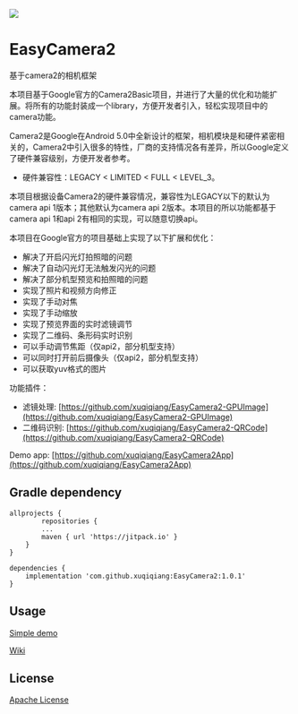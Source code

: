 [![](https://jitpack.io/v/xuqiqiang/EasyCamera2.svg)](https://jitpack.io/#xuqiqiang/EasyCamera2)

# EasyCamera2
基于camera2的相机框架

本项目基于Google官方的Camera2Basic项目，并进行了大量的优化和功能扩展。将所有的功能封装成一个library，方便开发者引入，轻松实现项目中的camera功能。

Camera2是Google在Android 5.0中全新设计的框架，相机模块是和硬件紧密相关的，Camera2中引入很多的特性，厂商的支持情况各有差异，所以Google定义了硬件兼容级别，方便开发者参考。
   * 硬件兼容性：LEGACY < LIMITED < FULL < LEVEL_3。

本项目根据设备Camera2的硬件兼容情况，兼容性为LEGACY以下的默认为camera api 1版本；其他默认为camera api 2版本。本项目的所以功能都基于camera api 1和api 2有相同的实现，可以随意切换api。

本项目在Google官方的项目基础上实现了以下扩展和优化：

- 解决了开启闪光灯拍照暗的问题
- 解决了自动闪光灯无法触发闪光的问题
- 解决了部分机型预览和拍照暗的问题
- 实现了照片和视频方向修正
- 实现了手动对焦
- 实现了手动缩放
- 实现了预览界面的实时滤镜调节
- 实现了二维码、条形码实时识别
- 可以手动调节焦距（仅api2，部分机型支持）
- 可以同时打开前后摄像头（仅api2，部分机型支持）
- 可以获取yuv格式的图片

功能插件：
- 滤镜处理: [https://github.com/xuqiqiang/EasyCamera2-GPUImage](https://github.com/xuqiqiang/EasyCamera2-GPUImage)
- 二维码识别: [https://github.com/xuqiqiang/EasyCamera2-QRCode](https://github.com/xuqiqiang/EasyCamera2-QRCode)

Demo app: [https://github.com/xuqiqiang/EasyCamera2App](https://github.com/xuqiqiang/EasyCamera2App)

## Gradle dependency

```
allprojects {
        repositories {
        ...
        maven { url 'https://jitpack.io' }
    }
}

dependencies {
	implementation 'com.github.xuqiqiang:EasyCamera2:1.0.1'
}
```


## Usage

[Simple demo](https://github.com/xuqiqiang/EasyCamera2/blob/master/app/src/main/java/com/xuqiqiang/camera2/demo/DemoActivity.java)

[Wiki](https://github.com/xuqiqiang/EasyCamera2/wiki)

## License

[Apache License](https://github.com/xuqiqiang/EasyCamera2/blob/master/LICENSE)